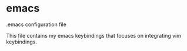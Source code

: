 # emacs
.emacs configuration file

This file contains my emacs keybindings that focuses on integrating vim keybindings.
